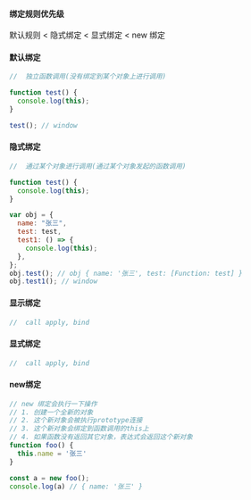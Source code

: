 #### 绑定规则优先级

默认规则 < 隐式绑定 < 显式绑定 < new 绑定

#### 默认绑定

```js
//  独立函数调用(没有绑定到某个对象上进行调用)

function test() {
  console.log(this);
}

test(); // window
```

#### 隐式绑定

```js
//  通过某个对象进行调用(通过某个对象发起的函数调用)

function test() {
  console.log(this);
}

var obj = {
  name: "张三",
  test: test,
  test1: () => {
    console.log(this);
  },
};
obj.test(); // obj { name: '张三', test: [Function: test] }
obj.test1(); // window
```

#### 显示绑定

```js
//  call apply, bind
```

#### 显式绑定

```js
//  call apply, bind
```

#### new绑定

```js
// new 绑定会执行一下操作
// 1. 创建一个全新的对象
// 2. 这个新对象会被执行prototype连接
// 3. 这个新对象会绑定到函数调用的this上
// 4. 如果函数没有返回其它对象，表达式会返回这个新对象
function foo() {
  this.name = '张三'
}

const a = new foo();
console.log(a) // { name: '张三' }
```